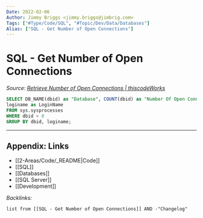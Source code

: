 ```yaml
---
Date: 2022-02-06
Author: Jimmy Briggs <jimmy.briggs@jimbrig.com>
Tags: ["#Type/Code/SQL", "#Topic/Dev/Data/Databases"]
Alias: ["SQL - Get Number of Open Connections"]
---
```


# SQL - Get Number of Open Connections

*Source: [Retrieve Number of Open Connections | thiscodeWorks](https://www.thiscodeworks.com/61faf143b783be0015bbaf71)*

```SQL
SELECT DB_NAME(dbid) as "Database", COUNT(dbid) as "Number Of Open Connections",
loginame as LoginName
FROM sys.sysprocesses
WHERE dbid > 0
GROUP BY dbid, loginame;
```


***

## Appendix: Links

- [[2-Areas/Code/_README|Code]]
- [[SQL]]
- [[Databases]]
- [[SQL Server]]
- [[Development]]

*Backlinks:*

```dataview
list from [[SQL - Get Number of Open Connections]] AND -"Changelog"
```